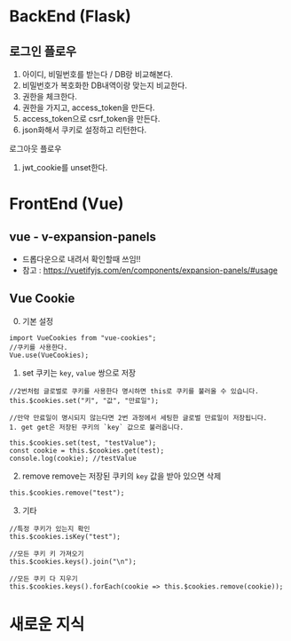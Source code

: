 # BackEnd (Flask)

## 로그인 플로우
  1. 아이디, 비밀번호를 받는다 / DB랑 비교해본다.
  2. 비밀번호가 복호화한 DB내역이랑 맞는지 비교한다.
  3. 권한을 체크한다.
  4. 권한을 가지고, access_token을 만든다.
  5. access_token으로 csrf_token을 만든다.
  6. json화해서 쿠키로 설정하고 리턴한다.

로그아웃 플로우
  1. jwt_cookie를 unset한다.

# FrontEnd (Vue)

## vue - v-expansion-panels
  - 드롭다운으로 내려서 확인할때 쓰임!!
  - 참고 : https://vuetifyjs.com/en/components/expansion-panels/#usage


## Vue Cookie
  0. 기본 설정
  ```
  import VueCookies from "vue-cookies";
  //쿠키를 사용한다.
  Vue.use(VueCookies);
  ```

  1. set 쿠키는 `key`, `value` 쌍으로 저장
  ```
  //2번처럼 글로벌로 쿠키를 사용한다 명시하면 this로 쿠키를 불러올 수 있습니다.
  this.$cookies.set("키", "값", "만료일");

  //만약 만료일이 명시되지 않는다면 2번 과정에서 세팅한 글로벌 만료일이 저장됩니다.
  1. get get은 저장된 쿠키의 `key` 값으로 불러옵니다.

  this.$cookies.set(test, "testValue");
  const cookie = this.$cookies.get(test);
  console.log(cookie); //testValue
   ```

  2. remove remove는 저장된 쿠키의 `key` 값을 받아 있으면 삭제
  ```
  this.$cookies.remove("test");
  ```

  3. 기타
  ```
  //특정 쿠키가 있는지 확인
  this.$cookies.isKey("test");

  //모든 쿠키 키 가져오기
  this.$cookies.keys().join("\n");

  //모든 쿠키 다 지우기
  this.$cookies.keys().forEach(cookie => this.$cookies.remove(cookie));
  ```

# 새로운 지식

##
